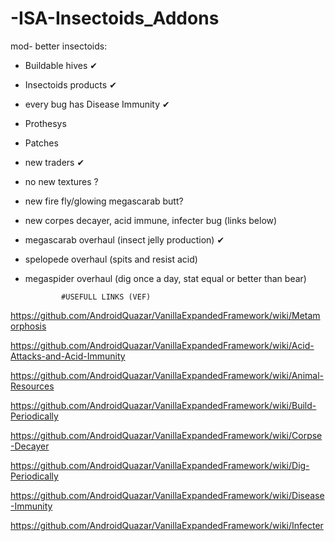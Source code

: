 # -ISA-Insectoids_Addons

mod- better insectoids:
- Buildable hives ✔
- Insectoids products ✔
- every bug has Disease Immunity ✔
- Prothesys 
- Patches 
- new traders ✔
- no new textures ?
- new fire fly/glowing megascarab butt?
- new corpes decayer, acid immune, infecter bug (links below)
- megascarab overhaul (insect jelly production) ✔
- spelopede overhaul (spits and resist acid)
- megaspider overhaul (dig once a day, stat equal or better than bear)



              #USEFULL LINKS (VEF)
https://github.com/AndroidQuazar/VanillaExpandedFramework/wiki/Metamorphosis

https://github.com/AndroidQuazar/VanillaExpandedFramework/wiki/Acid-Attacks-and-Acid-Immunity

https://github.com/AndroidQuazar/VanillaExpandedFramework/wiki/Animal-Resources

https://github.com/AndroidQuazar/VanillaExpandedFramework/wiki/Build-Periodically

https://github.com/AndroidQuazar/VanillaExpandedFramework/wiki/Corpse-Decayer

https://github.com/AndroidQuazar/VanillaExpandedFramework/wiki/Dig-Periodically

https://github.com/AndroidQuazar/VanillaExpandedFramework/wiki/Disease-Immunity

https://github.com/AndroidQuazar/VanillaExpandedFramework/wiki/Infecter
